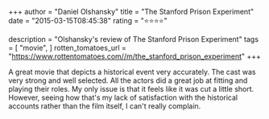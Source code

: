 +++
author = "Daniel Olshansky"
title = "The Stanford Prison Experiment"
date = "2015-03-15T08:45:38"
rating = "⭐⭐⭐⭐"

description = "Olshansky's review of The Stanford Prison Experiment"
tags = [
    "movie",
]
rotten_tomatoes_url = "https://www.rottentomatoes.com//m/the_stanford_prison_experiment"
+++

A great movie that depicts a historical event very accurately. The cast was very strong and well selected. All the actors did a great job at fitting and playing their roles. My only issue is that it feels like it was cut a little short. However, seeing how that's my lack of satisfaction with the historical accounts rather than the film itself, I can't really complain.
